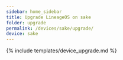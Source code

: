 ```yaml
---
sidebar: home_sidebar
title: Upgrade LineageOS on sake
folder: upgrade
permalink: /devices/sake/upgrade/
device: sake
---
```

{% include templates/device_upgrade.md %}
